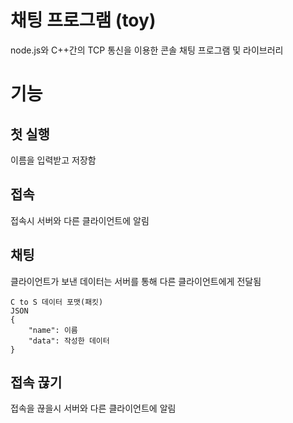 # 채팅 프로그램 (toy)
node.js와 C++간의 TCP 통신을 이용한 콘솔 채팅 프로그램 및 라이브러리

# 기능
## 첫 실행
이름을 입력받고 저장함
## 접속
접속시 서버와 다른 클라이언트에 알림
## 채팅
클라이언트가 보낸 데이터는 서버를 통해 다른 클라이언트에게 전달됨

	C to S 데이터 포맷(패킷)
	JSON
	{
		"name": 이름
		"data": 작성한 데이터
	}
## 접속 끊기
접속을 끊을시 서버와 다른 클라이언트에 알림